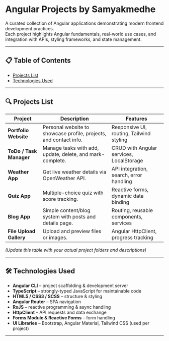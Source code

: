 # Angular Projects by Samyakmedhe

A curated collection of Angular applications demonstrating modern frontend development practices.  
Each project highlights Angular fundamentals, real-world use cases, and integration with APIs, styling frameworks, and state management.

---

## 📋 Table of Contents

- [Projects List](#projects-list)  
- [Technologies Used](#technologies-used)  

---

## 🔍 Projects List

| Project | Description | Features |
|---------|-------------|----------|
| **Portfolio Website** | Personal website to showcase profile, projects, and contact info. | Responsive UI, routing, Tailwind styling |
| **ToDo / Task Manager** | Manage tasks with add, update, delete, and mark-complete. | CRUD with Angular services, LocalStorage |
| **Weather App** | Get live weather details via OpenWeather API. | API integration, search, error handling |
| **Quiz App** | Multiple-choice quiz with score tracking. | Reactive forms, dynamic data binding |
| **Blog App** | Simple content/blog system with posts and details page. | Routing, reusable components, services |
| **File Upload Gallery** | Upload and preview files or images. | Angular HttpClient, progress tracking |

_(Update this table with your actual project folders and descriptions)_

---

## 🛠 Technologies Used

- **Angular CLI** – project scaffolding & development server  
- **TypeScript** – strongly-typed JavaScript for maintainable code  
- **HTML5 / CSS3 / SCSS** – structure & styling  
- **Angular Router** – SPA navigation  
- **RxJS** – reactive programming & async handling  
- **HttpClient** – API requests and data exchange  
- **Forms Module & Reactive Forms** – form handling  
- **UI Libraries** – Bootstrap, Angular Material, Tailwind CSS (used per project)  

---

